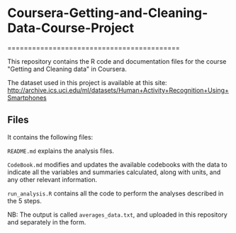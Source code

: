 # Coursera-Getting-and-Cleaning-Data-Course-Project
==========================================

This repository contains the R code and documentation files for the course "Getting and Cleaning data" in Coursera.

The dataset used in this project is available at this site: http://archive.ics.uci.edu/ml/datasets/Human+Activity+Recognition+Using+Smartphones

## Files
It contains the following files:

`README.md` explains the analysis files.

`CodeBook.md` modifies and updates the available codebooks with the data to indicate all the variables and summaries calculated, along with units, and any other relevant information.

`run_analysis.R` contains all the code to perform the analyses described in the 5 steps.


NB: The output  is called `averages_data.txt`, and uploaded in this repository and separately in the form.
